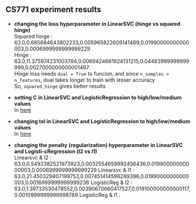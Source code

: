 ## CS771 experiment results

* **changing the loss hyperparameter in LinearSVC (hinge vs squared hinge)**  
Squared hinge : 63.0,0.685684643802233,0.005965822609141469,0.01990000000000003,0.0006999999999999229  
Hinge :         63.0,11.375974231003784,0.0069424661924131215,0.04483999999999999,0.0027000000000001467  
Hinge loss needs `dual = True` to funcion, and since `n_samples > n_features`, dual takes longer to train with lesser accuracy   
So, `squared_hinge` gives better results

* **setting C in LinearSVC and LogisticRegression to high/low/medium values**  
    In [here](./generate_graph.ipynb)
* **changing tol in LinearSVC and LogisticRegression to high/low/medium values**  
    In [here](./generate_graph.ipynb)
* **changing the penalty (regularization) hyperparameter in LinearSVC and Logisti-cRegression (l2 vs l1)**  
    Linearsvc & l2 : 63.0,0.5492382521973923,0.0032554659992456436,0.01990000000000003,0.0006999999999999229
    Linearsvc & l1 : 63.0,21.450329407199753,0.007451414596289396,0.01990000000000003,0.0016999999999999238
    LogisticReg & l2 : 63.0,1.39733530478552,0.00390670660417527,0.019100000000000117,0.0010999999999998789
    LogisticReg & l1 : 
